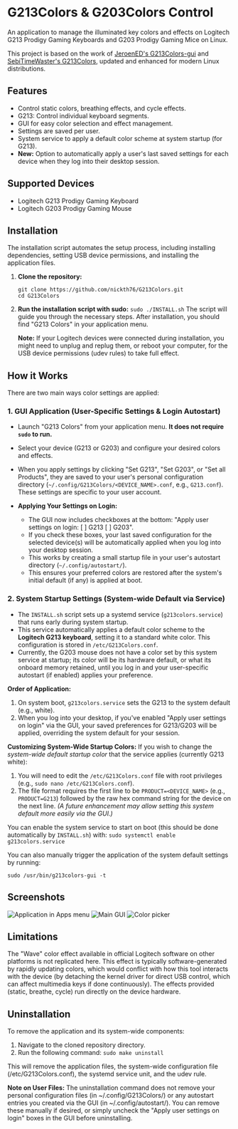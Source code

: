 # G213Colors & G203Colors Control

An application to manage the illuminated key colors and effects on Logitech G213 Prodigy Gaming Keyboards and G203 Prodigy Gaming Mice on Linux.

This project is based on the work of [JeroenED's G213Colors-gui](https://github.com/JeroenED/G213Colors-gui) and [SebiTimeWaster's G213Colors](https://github.com/SebiTimeWaster/G213Colors), updated and enhanced for modern Linux distributions.

## Features

* Control static colors, breathing effects, and cycle effects.
* G213: Control individual keyboard segments.
* GUI for easy color selection and effect management.
* Settings are saved per user.
* System service to apply a default color scheme at system startup (for G213).
* **New:** Option to automatically apply a user's last saved settings for each device when they log into their desktop session.

## Supported Devices

* Logitech G213 Prodigy Gaming Keyboard
* Logitech G203 Prodigy Gaming Mouse

## Installation

The installation script automates the setup process, including installing dependencies, setting USB device permissions, and installing the application files.

1.  **Clone the repository:**
    ```
    git clone https://github.com/nickth76/G213Colors.git
    cd G213Colors
    ```

2.  **Run the installation script with sudo:**
    ```sudo ./INSTALL.sh```
    The script will guide you through the necessary steps. After installation, you should find "G213 Colors" in your application menu.

    **Note:** If your Logitech devices were connected during installation, you might need to unplug and replug them, or reboot your computer, for the USB device permissions (udev rules) to take full effect.

## How it Works

There are two main ways color settings are applied:

### 1. GUI Application (User-Specific Settings & Login Autostart)

* Launch "G213 Colors" from your application menu. **It does not require `sudo` to run.**
* Select your device (G213 or G203) and configure your desired colors and effects.
* When you apply settings by clicking "Set G213", "Set G203", or "Set all Products", they are saved to your user's personal configuration directory (`~/.config/G213Colors/<DEVICE_NAME>.conf`, e.g., `G213.conf`). These settings are specific to your user account.

* **Applying Your Settings on Login:**
    * The GUI now includes checkboxes at the bottom: "Apply user settings on login: [ ] G213 [ ] G203".
    * If you check these boxes, your last saved configuration for the selected device(s) will be automatically applied when you log into your desktop session.
    * This works by creating a small startup file in your user's autostart directory (`~/.config/autostart/`).
    * This ensures your preferred colors are restored after the system's initial default (if any) is applied at boot.

### 2. System Startup Settings (System-wide Default via Service)

* The `INSTALL.sh` script sets up a systemd service (`g213colors.service`) that runs early during system startup.
* This service automatically applies a default color scheme to the **Logitech G213 keyboard**, setting it to a standard white color. This configuration is stored in `/etc/G213Colors.conf`.
* Currently, the G203 mouse does not have a color set by this system service at startup; its color will be its hardware default, or what its onboard memory retained, until you log in and your user-specific autostart (if enabled) applies your preference.

**Order of Application:**
1.  On system boot, `g213colors.service` sets the G213 to the system default (e.g., white).
2.  When you log into your desktop, if you've enabled "Apply user settings on login" via the GUI, your saved preferences for G213/G203 will be applied, overriding the system default for your session.

**Customizing System-Wide Startup Colors:**
If you wish to change the *system-wide default startup color* that the service applies (currently G213 white):
1.  You will need to edit the `/etc/G213Colors.conf` file with root privileges (e.g., `sudo nano /etc/G213Colors.conf`).
2.  The file format requires the first line to be `PRODUCT=<DEVICE_NAME>` (e.g., `PRODUCT=G213`) followed by the raw hex command string for the device on the next line.
    *(A future enhancement may allow setting this system default more easily via the GUI.)*

You can enable the system service to start on boot (this should be done automatically by `INSTALL.sh`) with:
```sudo systemctl enable g213colors.service```

You can also manually trigger the application of the system default settings by running:

```sudo /usr/bin/g213colors-gui -t```

## Screenshots 

![Application in Apps menu](https://raw.githubusercontent.com/nickth76/G213Colors/refs/heads/master/screenshots/screenshot-3.png)
![Main GUI](https://raw.githubusercontent.com/nickth76/G213Colors/refs/heads/master/screenshots/screenshot-1.png)
![Color picker](https://raw.githubusercontent.com/nickth76/G213Colors/refs/heads/master/screenshots/screenshot-2.png)

## Limitations
The "Wave" color effect available in official Logitech software on other platforms is not replicated here. This effect is typically software-generated by rapidly updating colors, which would conflict with how this tool interacts with the device (by detaching the kernel driver for direct USB control, which can affect multimedia keys if done continuously). The effects provided (static, breathe, cycle) run directly on the device hardware.

## Uninstallation
To remove the application and its system-wide components:
1. Navigate to the cloned repository directory.
2. Run the following command:
```sudo make uninstall```

This will remove the application files, the system-wide configuration file (/etc/G213Colors.conf), the systemd service unit, and the udev rule.

**Note on User Files:** The uninstallation command does not remove your personal configuration files (in ~/.config/G213Colors/) or any autostart entries you created via the GUI (in ~/.config/autostart/). You can remove these manually if desired, or simply uncheck the "Apply user settings on login" boxes in the GUI before uninstalling.
